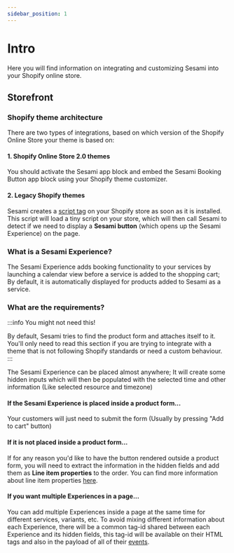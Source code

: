 ```yaml
---
sidebar_position: 1
---
```


# Intro

Here you will find information on integrating and customizing Sesami into your Shopify online store.

## Storefront

### Shopify theme architecture

There are two types of integrations, based on which version of the Shopify Online Store your theme is based on:
#### 1. Shopify Online Store 2.0 themes
You should activate the Sesami app block and embed the Sesami Booking Button app block using your Shopify theme customizer.
#### 2. Legacy Shopify themes
Sesami creates a [script tag](https://shopify.dev/docs/admin-api/rest/reference/online-store/scripttag) on your Shopify store as soon as it is installed. This script will load a tiny script on your store, which will then call Sesami to detect if we need to display a **Sesami button** (which opens up the Sesami Experience) on the page.


### What is a Sesami Experience?

The Sesami Experience adds booking functionality to your services by launching a calendar view before a service is added to the shopping cart; By default, it is automatically displayed for products added to Sesami as a service.


### What are the requirements?

:::info You might not need this!

By default, Sesami tries to find the product form and attaches itself to it. You'll only need to read this section if you are trying to integrate with a theme that is not following Shopify standards or need a custom behaviour.
:::

The Sesami Experience can be placed almost anywhere; It will create some hidden inputs which will then be populated with the selected time and other information (Like selected resource and timezone)


#### If the Sesami Experience is placed inside a product form...

Your customers will just need to submit the form (Usually by pressing "Add to cart" button)

#### If it is not placed inside a product form...

If for any reason you'd like to have the button rendered outside a product form, you will need to extract the information in the hidden fields and add them as **Line item properties** to the order.
You can find more information about line item properties [here](https://shopify.dev/docs/themes/liquid/reference/objects/line_item#line_item-properties).

#### If you want multiple Experiences in a page...

You can add multiple Experiences inside a page at the same time for different services, variants, etc. To avoid mixing different information about each Experience, there will be a common tag-id shared between each Experience and its hidden fields, this tag-id will be available on their HTML tags and also in the payload of all of their [events](./).
